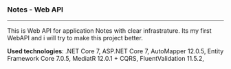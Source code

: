 ### Notes - Web API
***
This is Web API for application Notes with clear infrastrature. Its my first WebAPI and i will try to make this project better.

__Used technologies__: .NET Core 7, ASP.NET Core 7, AutoMapper 12.0.5, Entity Framework Core 7.0.5, MediatR 12.0.1 + CQRS, FluentValidation 11.5.2,
